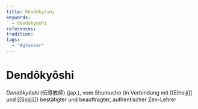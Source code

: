 ```yaml
---
title: Dendôkyôshi
keywords:
  - dendokyoshi
references: 
tradition: 
tags:
  - "#glossar"
---
```

# Dendôkyôshi

_Dendôkyôshi_ (伝導教師) (jap.), vom Shumucho (in Verbindung mit [[Eiheiji]] und [[Sojiji]]) bestätigter und beauftragter, authentischer Zen-Lehrer